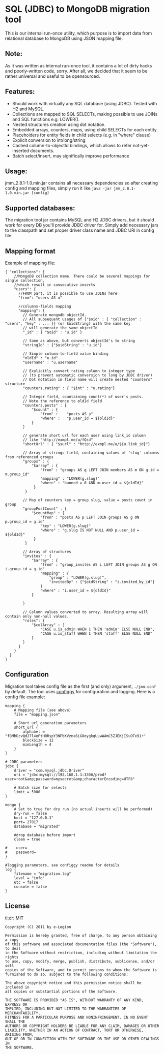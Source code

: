 SQL (JDBC) to MongoDB migration tool
====================================

This is our internal run-once utility, which purpose is to import data from
relational database to MongoDB using JSON mapping file.

Note:
-----
As it was written as internal run-once tool, it contains a lot of dirty hacks and poorly-written code, sorry.
After all, we decided that it seem to be rather universal and useful to be opensourced.

Features:
---------
* Should work with virtually any SQL database (using JDBC). Tested with H2 and MySQL.
* Collections are mapped to SQL SELECTs, making possible to use JOINs and SQL functions e.g. LOWER().
* Nested structures creation using dot notation.
* Embedded arrays, counters, maps, using child SELECTs for each entity.
* Placeholders for entity fields in child selects (e.g. in "where" clause)
* Explicit conversion to int/long/string
* Cached column-to-objectId bindings, which allows to refer not-yet-inserted documents.
* Batch select/insert, may significally improve performance

Usage:
------
jmm_2.8.1-1.0.min.jar contains all necessary dependencies so after creating config and mapping files, simply run it like `java -jar jmm_2.8.1-1.0.min.jar [config]`

Supported databases:
--------------------
The migration tool jar contains MySQL and H2 JDBC drivers, but it should work for every DB you'll provide JDBC driver for. Simply add necessary jars to the classpath and set proper driver class name and JDBC URI in config file.

Mapping format
--------------
Example of mapping file:

    { "collections": {
        //MongoDB collection name. There could be several mappings for single collection,
        //which result in consecutive inserts
        "users": {
          //FROM part, it is possible to use JOINs here
          "from": "users AS u"

          //columns-fields mapping
          "mapping": {
            // Generate mongodb objectId.
            // All subsequent usages of {"$oid" : { "collection" : "users", "key" : ... }} (or $oidString) with the same key
            // will generate the same objectId
            "_id" : { "$oid" : "u.id" }

            // Same as above, but converts objectId's to string
            "stringId" : {"$oidString" : "u.id"}

            // Simple column-to-field value binding
            "oldId" : "u.id"
            "username" : "u.username"

            // Explicitly convert rating column to integer type
            // (to prevent automatic conversion to long by JDBC driver)
            // Dot notation in field name will create nested "counters" structure
            "counters.rating" : { "$int" : "u.rating"}

            // Integer field, countaining count(*) of user's posts.
            // Note the reference to oldId field
            "counters.posts" : {
                "$count" : {
                    "from" :    "posts AS p"
                    "where" :   "p.user_id = ${oldId}"
                }
            }

            // generate short url for each user using link_id column
            // like "http://exmpl.me/u/fQsd"
            "shortUrl" : { "$surl" : "http://exmpl.me/u/${u.link_id}"}

            // Array of strings field, containing values of 'slug' columns from referenced groups
            "groups" : {
                "$array" : {
                    "from" : "groups AS g LEFT JOIN members AS m ON g.id = m.group_id"
                    "mapping" : "LOWER(g.slug)"
                    "where" : "banned = 0 AND m.user_id = ${oldId}"
                 }
             }

            // Map of counters key = group slug, value = posts count in group
            "groupPostCount" : {
                "$countMap" : {
                    "from" : "posts AS p LEFT JOIN groups AS g ON p.group_id = g.id"
                    "key" : "LOWER(g.slug)"
                    "where" : "g.slug IS NOT NULL AND p.user_id = ${oldId}"
                 }
             }

            // Array of structures
            "invites" : {
                "$array" : {
                    "from" : "group_invites AS i LEFT JOIN groups AS g ON i.group_id = g.id"
                    "mapping" : {
                        "group" : "LOWER(g.slug)",
                        "invitedBy" : {"$oidString" : "i.invited_by_id"}
                    }
                    "where" : "i.user_id = ${oldId}"
                }

            }

            // Column values converted to array. Resulting array will contain only non-null values.
            "roles": {
                "$colArray" : [
                    "CASE u.is_admin WHEN 1 THEN 'admin' ELSE NULL END",
                    "CASE u.is_staff WHEN 1 THEN 'staff' ELSE NULL END"
                ]
            }
          }
        }
      }
    }

Configuration
-------------
Migration tool takes config file as the first (and only) argument, `./jmm.conf` by default.
The tool uses [configgy](https://github.com/robey/configgy) for configuration and logging. Here is a config file example:

    mapping {
        # Mapping file (see above)
        file = "mapping.json"

        # Short url generation parameters
        short_url {
            alphabet = "fBMhDcvQd27l4ePtH0RspY3NFbXVzna6iG8oygkqULwWAmC5ZJEKjISuOTx91r"
            blockSize = 12
            minLength = 4
        }
    }

    # JDBC parameters
    jdbc {
        driver = "com.mysql.jdbc.Driver"
        uri = "jdbc:mysql://192.168.1.1:3306/prod?user=root&amp;password=mysecret&amp;characterEncoding=UTF8"

        # Batch size for selects
        limit = 5000
    }

    mongo {
        # Set to true for dry run (no actual inserts will be performed)
        dry-run = false
        host = "127.0.0.1"
        port= 27017
        database = "migrated"

        #drop database before import
        clean = true

    #    user=
    #    password=
    }

    #logging parameters, see configgy readme for details
    log {
        filename = "migration.log"
        level = "info"
        utc = false
        console = false
    }

License
-------

tl;dr: MIT

    Copyright (C) 2011 by e-Legion

    Permission is hereby granted, free of charge, to any person obtaining a copy
    of this software and associated documentation files (the "Software"), to deal
    in the Software without restriction, including without limitation the rights
    to use, copy, modify, merge, publish, distribute, sublicense, and/or sell
    copies of the Software, and to permit persons to whom the Software is
    furnished to do so, subject to the following conditions:

    The above copyright notice and this permission notice shall be included in
    all copies or substantial portions of the Software.

    THE SOFTWARE IS PROVIDED "AS IS", WITHOUT WARRANTY OF ANY KIND, EXPRESS OR
    IMPLIED, INCLUDING BUT NOT LIMITED TO THE WARRANTIES OF MERCHANTABILITY,
    FITNESS FOR A PARTICULAR PURPOSE AND NONINFRINGEMENT. IN NO EVENT SHALL THE
    AUTHORS OR COPYRIGHT HOLDERS BE LIABLE FOR ANY CLAIM, DAMAGES OR OTHER
    LIABILITY, WHETHER IN AN ACTION OF CONTRACT, TORT OR OTHERWISE, ARISING FROM,
    OUT OF OR IN CONNECTION WITH THE SOFTWARE OR THE USE OR OTHER DEALINGS IN
    THE SOFTWARE.








